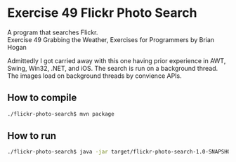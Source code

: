 # Exercise 49 Flickr Photo Search

A program that searches Flickr.  
Exercise 49 Grabbing the Weather, Exercises for Programmers by Brian Hogan

Admittedly I got carried away with this one having prior experience in AWT, Swing, Win32, .NET, and iOS. The search is run on a background thread. The images load on background threads by convience APIs.

## How to compile

```bash
./flickr-photo-search$ mvn package
```

## How to run

```bash
./flickr-photo-search$ java -jar target/flickr-photo-search-1.0-SNAPSHOT.jar <appid>
```
